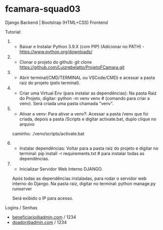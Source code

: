 # fcamara-squad03

Django Backend |
Bootstrap (HTML+CSS) Frontend

Tutorial:

1) - Baixar e Instalar Python 3.9.X (com PIP) (Adicionar no PATH) - https://www.python.org/downloads/

2) - Clonar o projeto do github:
    git clone https://github.com/Luizrebelatto/ProjetoFCamara.git

3) - Abrir terminal(CMD/TERMINAL ou VSCode/CMD) e acessar a pasta raiz do projeto (pelo terminal).


4) - Criar uma Virtual Env (para instalar as dependências):
    Na pasta Raiz do Projeto, digitar:
    python -m venv venv # (comando para criar a venv).
    Será criada uma pasta chamada "venv".

5) - Ativar a venv:
    Para ativar a venv?:
    Acessar a pasta /venv que foi criada, depois a pasta /Scripts e digitar activate.bat, duplo clique no arquivo

    caminho: ./venv/scripts/activate.bat

6) - Instalar dependências:
    Voltar para a pasta raiz do projeto e digitar no terminal:
    pip install -r requirements.txt # para instalar todas as dependências.

7) - Inicializar Servidor Web Interno DJANGO.

    Após todas as dependências instaladas, para rodar o servidor     web interno do Django. 
    Na pasta raiz, digitar no terminal:
        python manage.py runserver

    Será exibido o IP para acesso.

Logins / Senhas

- beneficiario@admin.com / 1234
- doador@admin.com / 1234
